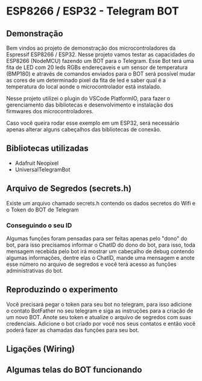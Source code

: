 # ESP8266 / ESP32 - Telegram BOT

## Demonstração

Bem vindos ao projeto de demonstração dos microcontroladores da Espressif ESP8266 / ESP32.
Nesse projeto vamos testar as capacidades do ESP8266 (NodeMCU) fazendo um BOT para o Telegram. Esse Bot terá uma fita de LED com 20 leds RGBs endereçaveis e um sensor de temperatura (BMP180) e através de comandos enviados para o BOT será possível mudar as cores de um determinado pixel da fita de led e saber qual é a temperatura do local aonde o microcontrolador está instalado.

Nesse projeto utilizei o plugin do VSCode PlatformIO, para fazer o gerenciamento das bibliotecas e desenvolvimento e instalação dos firmwares dos microcontroladores.

Caso você queira rodar esse exemplo em um ESP32, será necessário apenas alterar alguns cabeçalhos das bibliotecas de conexão.

## Bibliotecas utilizadas
- Adafruit Neopixel
- UniversalTelegramBot

## Arquivo de Segredos (secrets.h)
Existe um arquivo chamado secrets.h contendo os dados secretos do Wifi e o Token do BOT de Telegram

### Conseguindo o seu ID
Algumas funções foram pensadas para ser feitas apenas pelo "dono" do bot, para isso precisamos informar o ChatID do dono do bot, para isso, toda mensagem recebida pelo bot irá mostrar um cabeçalho de debug contendo algumas informações, dentre elas o ChatID, mande uma mensagem e anote esse número no arquivo de segredos e você terá acesso as funções administrativas do bot.

## Reproduzindo o experimento
Você precisará pegar o token para seu bot no telegram, para isso adicione o contato BotFather no seu telegram e siga as instruções para a criação de um novo BOT. Anote seu token e atualize o arquivo de segredos com suas credenciais.
Adicione o bot criado por você nos seus contatos e então você poderá fazer as chamadas das funções para seu bot.

## Ligações (Wiring)

## Algumas telas do BOT funcionando